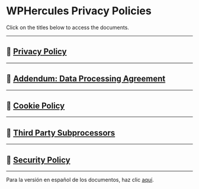 # WPHercules Privacy Policies

Click on the titles below to access the documents.

---

## 📄 [Privacy Policy](./Privacy_Policy.md)

---

## 📄 [Addendum: Data Processing Agreement](./Addendum_Data_Processing_Agreement.md)

---

## 📄 [Cookie Policy](./Cookie_Policy.md)

---

## 📄 [Third Party Subprocessors](./Third_Party_Subprocessors.md)

---

## 📄 [Security Policy](./Security_Policy.md)

---

Para la versión en español de los documentos, haz clic [aquí](../es/).
